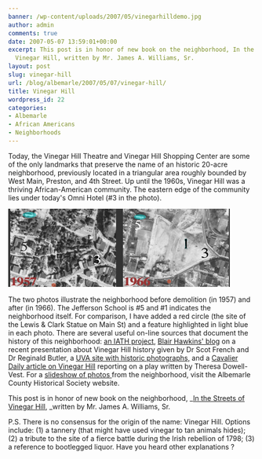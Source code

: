 ```yaml
---
banner: /wp-content/uploads/2007/05/vinegarhilldemo.jpg
author: admin
comments: true
date: 2007-05-07 13:59:01+00:00
excerpt: This post is in honor of new book on the neighborhood, In the Streets of
  Vinegar Hill, written by Mr. James A. Williams, Sr.
layout: post
slug: vinegar-hill
url: /blog/albemarle/2007/05/07/vinegar-hill/
title: Vinegar Hill
wordpress_id: 22
categories:
- Albemarle
- African Americans
- Neighborhoods
---
```


Today, the Vinegar Hill Theatre and Vinegar Hill Shopping Center are some of the only landmarks that preserve the name of an historic 20-acre neighborhood, previously located in a triangular area roughly bounded by West Main, Preston, and 4th Street. Up until the 1960s, Vinegar Hill was a thriving African-American community. The eastern edge of the community lies under today's Omni Hotel (#3 in the photo). 

![Vinegar Hill: before and after](/wp-content/uploads/2007/05/vinegarhilldemo.jpg)

The two photos illustrate the neighborhood before demolition (in 1957) and after (in 1966). The Jefferson School is #5 and #1 indicates the neighborhood itself. For comparison, I have added a red circle (the site of the Lewis & Clark Statue on Main St) and a feature highlighted in light blue in each photo. There are several useful on-line sources that document the history of this neighborhood: [an IATH project](http://www3.iath.virginia.edu/schwartz/vhill/vhill.html),     [Blair Hawkins' blog](http://super-blair.blogspot.com/2007/02/first-baptist-church-site-of-first.html) on a recent presentation about Vinegar Hill history given by Dr Scot French and Dr Reginald Butler, a [UVA site with historic photographs,](http://cti.itc.virginia.edu/~aas405b/home.html) and a [Cavalier Daily article on Vinegar Hill](http://www.cavalierdaily.com/CVArticle.asp?ID=4433&pid=581) reporting on a play written by Theresa Dowell-Vest. For a [slideshow of photos ](http://albemarlehistory.org/vinegarhillslideshow.htm)from the neighborhood, visit the Albemarle County Historical Society website.

This post is in honor of  new book on the neighborhood, _[In the Streets of Vinegar Hill](http://search.barnesandnoble.com/booksearch/isbninquiry.asp?r=1&ean=9780595680153), _written by Mr. James A. Williams, Sr.

P.S. There is no consensus for the origin of the name: Vinegar Hill. Options include: (1) a tannery (that might have used vinegar to tan animals hides); (2) a tribute to the site of a fierce battle during the Irish rebellion of 1798; (3) a reference to bootlegged liquor. Have you heard other explanations ?
